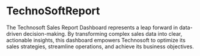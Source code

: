 # TechnoSoftReport
The Technosoft Sales Report Dashboard represents a leap forward in data-driven decision-making. By transforming complex sales data into clear, actionable insights, this dashboard empowers Technosoft to optimize its sales strategies, streamline operations, and achieve its business objectives.
